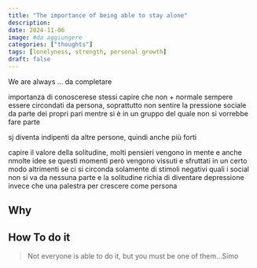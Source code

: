 ```yaml
---
title: "The importance of being able to stay alone"
description: 
date: 2024-11-06
image: #da aggiungere
categories: ["thoughts"]
tags: [lonelyness, strength, personal growth]
draft: false
---
```


We are always ... da completare

importanza di conoscerese stessi
capire che non + normale sempere essere circondati da persona, soprattutto non sentire la pressione sociale da parte dei propri pari mentre si è in un gruppo del quale non si vorrebbe fare parte

sj diventa indipenti da altre persone,  quindi anche più forti

capire il valore della solitudine, molti pensieri vengono in mente e anche nmolte idee se questi momenti però vengono vissuti e sfruttati in un certo modo altrimenti se ci si circonda solamente di stimoli negativi quali i social non si va da nessuna parte e la solitudine richia di diventare depressione invece che una palestra per crescere come persona


## **Why**


## **How To do it**


> Not everyone is able to do it, but you must be one of them...Simo